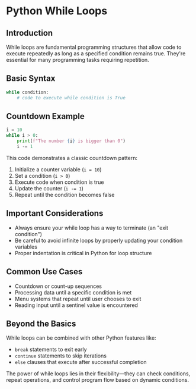 # Python While Loops

## Introduction
While loops are fundamental programming structures that allow code to execute repeatedly as long as a specified condition remains true. They're essential for many programming tasks requiring repetition.

## Basic Syntax
```python
while condition:
    # code to execute while condition is True
```

## Countdown Example
```python
i = 10
while i > 0:
    print(f"The number {i} is bigger than 0")
    i -= 1
```

This code demonstrates a classic countdown pattern:
1. Initialize a counter variable (`i = 10`)
2. Set a condition (`i > 0`)
3. Execute code when condition is true
4. Update the counter (`i -= 1`)
5. Repeat until the condition becomes false

## Important Considerations
- Always ensure your while loop has a way to terminate (an "exit condition")
- Be careful to avoid infinite loops by properly updating your condition variables
- Proper indentation is critical in Python for loop structure

## Common Use Cases
- Countdown or count-up sequences
- Processing data until a specific condition is met
- Menu systems that repeat until user chooses to exit
- Reading input until a sentinel value is encountered

## Beyond the Basics
While loops can be combined with other Python features like:
- `break` statements to exit early
- `continue` statements to skip iterations
- `else` clauses that execute after successful completion

The power of while loops lies in their flexibility—they can check conditions, repeat operations, and control program flow based on dynamic conditions.